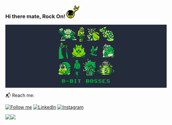### Hi there mate, Rock On! <img src="https://github.com/prashastham/prashastham/blob/main/rock_on.gif" width="40">

<img align="center" src="https://github.com/prashastham/prashastham/blob/main/8-bit-boss.jpg"/>

📬 Reach me:

[<img src="https://img.shields.io/github/followers/prashastham?label=follow&style=social" height="22" title="Follow me" />](https://github.com/prashastham) 
[<img src="https://img.shields.io/badge/-LinkedIn-darkblue?style=flat-square&logo=Linkedin&logoColor=white&link=https://www.linkedin.com/in/prashastha-mudannayake/" height="22" title="LinkedIn" />](https://www.linkedin.com/in/prashastha-mudannayake/) 
[<img src="https://img.shields.io/badge/-Twitter-blue?style=flat-square&logo=Twitter&logoColor=white&link=https://www.instagram.com/tharinda_dilshan97" height="22" title="Instagram" />](https://www.instagram.com/tharinda_dilshan97)

<p align="center">
  <a href="https://github.com/prashastham/github-readme-stats">
    <img
      align="left"
      src="https://github-readme-stats.vercel.app/api/top-langs/?username=prashastham&exclude_repo=cravingslk-cms-joomla&langs_count=6&layout=compact&theme=tokyonight"
    />
  </a>
  <a href="https://github.com/prashastham/github-readme-stats">
    <img
      align="left"
      height="165"
      src="https://github-readme-stats.vercel.app/api?username=prashastham&count_private=true&show_icons=true&custom_title=Github%20Stats&theme=tokyonight"
    />
  </a>
</p>

<!--
**prashastham/prashastham** is a ✨ _special_ ✨ repository because its `README.md` (this file) appears on your GitHub profile.

Here are some ideas to get you started:

- 🔭 I’m currently working on ...
- 🌱 I’m currently learning ...
- 👯 I’m looking to collaborate on ...
- 🤔 I’m looking for help with ...
- 💬 Ask me about ...
- 📫 How to reach me: ...
- 😄 Pronouns: ...
- ⚡ Fun fact: ...
-->
